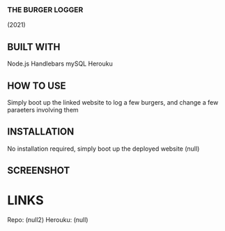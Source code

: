 ### THE BURGER LOGGER
(2021)

## BUILT WITH
Node.js
Handlebars
mySQL
Herouku

## HOW TO USE
Simply boot up the linked website to log a few burgers, and change a few paraeters involving them

## INSTALLATION
No installation required, simply boot up the deployed website (null)

## SCREENSHOT

# LINKS
Repo: (null2)
Herouku: (null)
